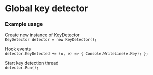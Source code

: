 # Global key detector #

### Example usage ###

Create new instance of KeyDetector\
`KeyDetector detector = new KeyDetector();`

Hook events\
`
detector.KeyDetected += (o, e) =>
	{
		Console.WriteLine(e.Key);
	};
`

Start key detection thread\
`detector.Run();`
